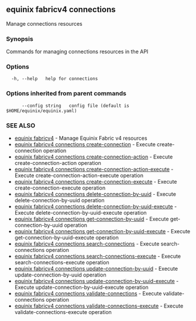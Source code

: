 ## equinix fabricv4 connections

Manage connections resources

### Synopsis

Commands for managing connections resources in the API

### Options

```
  -h, --help   help for connections
```

### Options inherited from parent commands

```
      --config string   config file (default is $HOME/equinix/equinix.yaml)
```

### SEE ALSO

* [equinix fabricv4](equinix_fabricv4.md)	 - Manage Equinix Fabric v4 resources
* [equinix fabricv4 connections create-connection](equinix_fabricv4_connections_create-connection.md)	 - Execute create-connection operation
* [equinix fabricv4 connections create-connection-action](equinix_fabricv4_connections_create-connection-action.md)	 - Execute create-connection-action operation
* [equinix fabricv4 connections create-connection-action-execute](equinix_fabricv4_connections_create-connection-action-execute.md)	 - Execute create-connection-action-execute operation
* [equinix fabricv4 connections create-connection-execute](equinix_fabricv4_connections_create-connection-execute.md)	 - Execute create-connection-execute operation
* [equinix fabricv4 connections delete-connection-by-uuid](equinix_fabricv4_connections_delete-connection-by-uuid.md)	 - Execute delete-connection-by-uuid operation
* [equinix fabricv4 connections delete-connection-by-uuid-execute](equinix_fabricv4_connections_delete-connection-by-uuid-execute.md)	 - Execute delete-connection-by-uuid-execute operation
* [equinix fabricv4 connections get-connection-by-uuid](equinix_fabricv4_connections_get-connection-by-uuid.md)	 - Execute get-connection-by-uuid operation
* [equinix fabricv4 connections get-connection-by-uuid-execute](equinix_fabricv4_connections_get-connection-by-uuid-execute.md)	 - Execute get-connection-by-uuid-execute operation
* [equinix fabricv4 connections search-connections](equinix_fabricv4_connections_search-connections.md)	 - Execute search-connections operation
* [equinix fabricv4 connections search-connections-execute](equinix_fabricv4_connections_search-connections-execute.md)	 - Execute search-connections-execute operation
* [equinix fabricv4 connections update-connection-by-uuid](equinix_fabricv4_connections_update-connection-by-uuid.md)	 - Execute update-connection-by-uuid operation
* [equinix fabricv4 connections update-connection-by-uuid-execute](equinix_fabricv4_connections_update-connection-by-uuid-execute.md)	 - Execute update-connection-by-uuid-execute operation
* [equinix fabricv4 connections validate-connections](equinix_fabricv4_connections_validate-connections.md)	 - Execute validate-connections operation
* [equinix fabricv4 connections validate-connections-execute](equinix_fabricv4_connections_validate-connections-execute.md)	 - Execute validate-connections-execute operation

